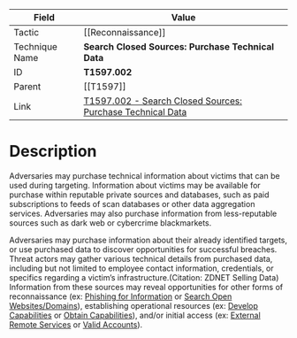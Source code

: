 
|Field|Value|
|---|---|
|Tactic|[[Reconnaissance]]|
|Technique Name|**Search Closed Sources: Purchase Technical Data**|
|ID|**T1597.002**|
|Parent|[[T1597]]|
|Link|[T1597.002 - Search Closed Sources: Purchase Technical Data](https://attack.mitre.org/techniques/T1597/002)|

# Description

Adversaries may purchase technical information about victims that can be used during targeting. Information about victims may be available for purchase within reputable private sources and databases, such as paid subscriptions to feeds of scan databases or other data aggregation services. Adversaries may also purchase information from less-reputable sources such as dark web or cybercrime blackmarkets.

Adversaries may purchase information about their already identified targets, or use purchased data to discover opportunities for successful breaches. Threat actors may gather various technical details from purchased data, including but not limited to employee contact information, credentials, or specifics regarding a victim’s infrastructure.(Citation: ZDNET Selling Data) Information from these sources may reveal opportunities for other forms of reconnaissance (ex: [Phishing for Information](https://attack.mitre.org/techniques/T1598) or [Search Open Websites/Domains](https://attack.mitre.org/techniques/T1593)), establishing operational resources (ex: [Develop Capabilities](https://attack.mitre.org/techniques/T1587) or [Obtain Capabilities](https://attack.mitre.org/techniques/T1588)), and/or initial access (ex: [External Remote Services](https://attack.mitre.org/techniques/T1133) or [Valid Accounts](https://attack.mitre.org/techniques/T1078)).